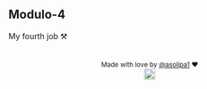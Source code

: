   ## Modulo-4
My fourth job ⚒

  ##
  
<div align="center">

<sub>Made with love by <a href="https://dikson.xyz">@asolipa1<a> ❤️</sub>  
<img height="20px" src="https://user-images.githubusercontent.com/49994083/189573872-f81a164a-de54-4536-a520-5e5124cf9653.png">
</div>
